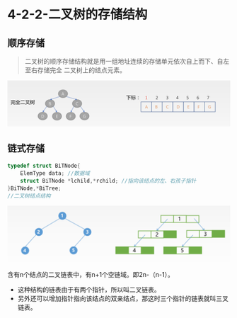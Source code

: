 # 4-2-2-二叉树的存储结构

## 顺序存储

> 二叉树的顺序存储结构就是用一组地址连续的存储单元依次自上而下、自左至右存储完全 二叉树上的结点元素。

![](../../.gitbook/assets/image%20%2834%29.png)

## 链式存储

```c
typedef struct BiTNode{
    ElemType data; //数据域
    struct BiTNode *lchild,*rchild; //指向该结点的左、右孩子指针 
}BiTNode,*BiTree; 
//二叉树结点结构
```

![](../../.gitbook/assets/image%20%28166%29.png)

含有n个结点的二叉链表中，有n+1个空链域。即2n-（n-1）。



* 这种结构的链表由于有两个指针，所以叫二叉链表。
* 另外还可以增加指针指向该结点的双亲结点，那这时三个指针的链表就叫三叉链表。

